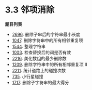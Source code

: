 # 3.3 邻项消除

**题目列表**

- [2696](https://leetcode.cn/problems/minimum-string-length-after-removing-substrings/description/). 删除子串后的字符串最小长度
- [1047](https://leetcode.cn/problems/remove-all-adjacent-duplicates-in-string/description/). 删除字符串中的所有相邻重复项
- [1544](https://leetcode.cn/problems/make-the-string-great/description/). 整理字符串
- [1003](https://leetcode.cn/problems/check-if-word-is-valid-after-substitutions/description/). 检查替换后的词是否有效
- [2216](https://leetcode.cn/problems/minimum-deletions-to-make-array-beautiful/description/). 美化数组的最少删除数
- [1209](https://leetcode.cn/problems/remove-all-adjacent-duplicates-in-string-ii/description/). 删除字符串中的所有相邻重复项 II
- [2211](https://leetcode.cn/problems/count-collisions-on-a-road/description/). 统计道路上的碰撞次数
- [735](https://leetcode.cn/problems/asteroid-collision/description/). 小行星碰撞
- [1717](https://leetcode.cn/problems/maximum-score-from-removing-substrings/description/). 删除子字符串的最大得分
